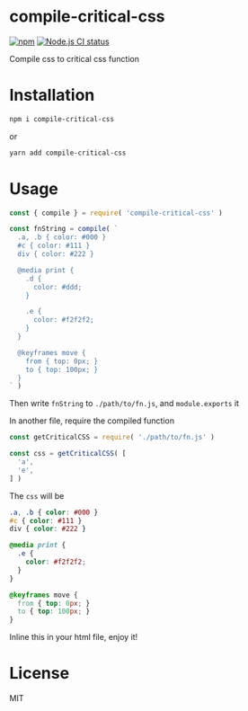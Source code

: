 # compile-critical-css

[![npm](https://img.shields.io/npm/v/compile-critical-css.svg)](https://www.npmjs.com/package/compile-critical-css) [![Node.js CI status](https://github.com/fengzilong/compile-critical-css/workflows/Node.js%20CI/badge.svg)](https://github.com/fengzilong/compile-critical-css/actions)

Compile css to critical css function

# Installation

```bash
npm i compile-critical-css
```

or

```bash
yarn add compile-critical-css
```

# Usage

```js
const { compile } = require( 'compile-critical-css' )

const fnString = compile( `
  .a, .b { color: #000 }
  #c { color: #111 }
  div { color: #222 }

  @media print {
    .d {
      color: #ddd;
    }

    .e {
      color: #f2f2f2;
    }
  }

  @keyframes move {
    from { top: 0px; }
    to { top: 100px; }
  }
` )
```

Then write `fnString` to `./path/to/fn.js`, and `module.exports` it

In another file, require the compiled function

```js
const getCriticalCSS = require( './path/to/fn.js' )

const css = getCriticalCSS( [
  'a',
  'e',
] )
```

The `css` will be

```css
.a, .b { color: #000 }
#c { color: #111 }
div { color: #222 }

@media print {
  .e {
    color: #f2f2f2;
  }
}

@keyframes move {
  from { top: 0px; }
  to { top: 100px; }
}
```

Inline this in your html file, enjoy it!

# License

MIT
